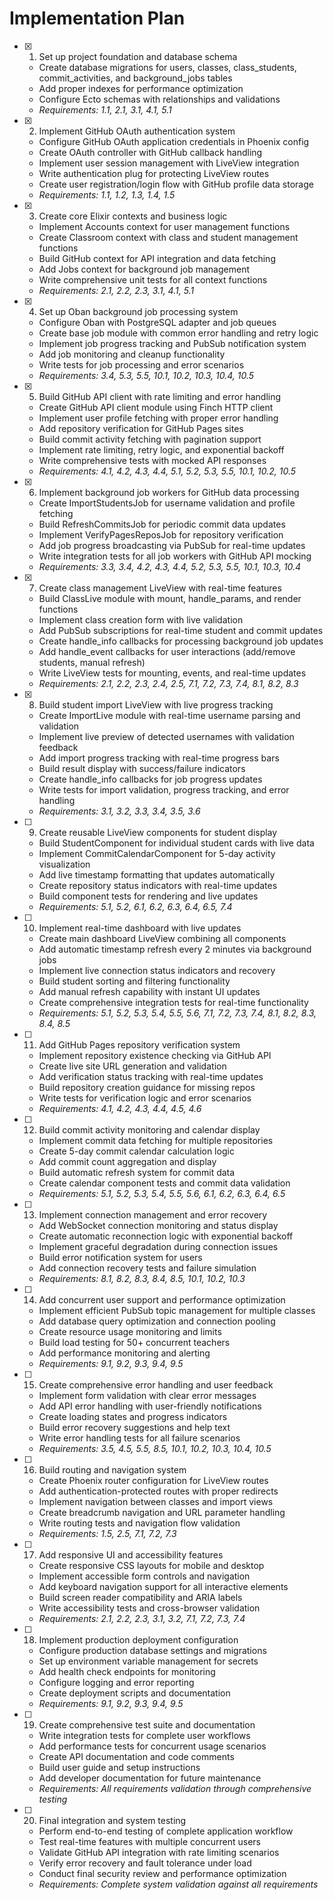 # Implementation Plan

- [x] 1. Set up project foundation and database schema
  - Create database migrations for users, classes, class_students, commit_activities, and background_jobs tables
  - Add proper indexes for performance optimization
  - Configure Ecto schemas with relationships and validations
  - _Requirements: 1.1, 2.1, 3.1, 4.1, 5.1_

- [x] 2. Implement GitHub OAuth authentication system
  - Configure GitHub OAuth application credentials in Phoenix config
  - Create OAuth controller with GitHub callback handling
  - Implement user session management with LiveView integration
  - Write authentication plug for protecting LiveView routes
  - Create user registration/login flow with GitHub profile data storage
  - _Requirements: 1.1, 1.2, 1.3, 1.4, 1.5_

- [x] 3. Create core Elixir contexts and business logic
  - Implement Accounts context for user management functions
  - Create Classroom context with class and student management functions
  - Build GitHub context for API integration and data fetching
  - Add Jobs context for background job management
  - Write comprehensive unit tests for all context functions
  - _Requirements: 2.1, 2.2, 2.3, 3.1, 4.1, 5.1_

- [x] 4. Set up Oban background job processing system
  - Configure Oban with PostgreSQL adapter and job queues
  - Create base job module with common error handling and retry logic
  - Implement job progress tracking and PubSub notification system
  - Add job monitoring and cleanup functionality
  - Write tests for job processing and error scenarios
  - _Requirements: 3.4, 5.3, 5.5, 10.1, 10.2, 10.3, 10.4, 10.5_

- [x] 5. Build GitHub API client with rate limiting and error handling
  - Create GitHub API client module using Finch HTTP client
  - Implement user profile fetching with proper error handling
  - Add repository verification for GitHub Pages sites
  - Build commit activity fetching with pagination support
  - Implement rate limiting, retry logic, and exponential backoff
  - Write comprehensive tests with mocked API responses
  - _Requirements: 4.1, 4.2, 4.3, 4.4, 5.1, 5.2, 5.3, 5.5, 10.1, 10.2, 10.5_

- [x] 6. Implement background job workers for GitHub data processing
  - Create ImportStudentsJob for username validation and profile fetching
  - Build RefreshCommitsJob for periodic commit data updates
  - Implement VerifyPagesReposJob for repository verification
  - Add job progress broadcasting via PubSub for real-time updates
  - Write integration tests for all job workers with GitHub API mocking
  - _Requirements: 3.3, 3.4, 4.2, 4.3, 4.4, 5.2, 5.3, 5.5, 10.1, 10.3, 10.4_

- [x] 7. Create class management LiveView with real-time features
  - Build ClassLive module with mount, handle_params, and render functions
  - Implement class creation form with live validation
  - Add PubSub subscriptions for real-time student and commit updates
  - Create handle_info callbacks for processing background job updates
  - Add handle_event callbacks for user interactions (add/remove students, manual refresh)
  - Write LiveView tests for mounting, events, and real-time updates
  - _Requirements: 2.1, 2.2, 2.3, 2.4, 2.5, 7.1, 7.2, 7.3, 7.4, 8.1, 8.2, 8.3_

- [x] 8. Build student import LiveView with live progress tracking
  - Create ImportLive module with real-time username parsing and validation
  - Implement live preview of detected usernames with validation feedback
  - Add import progress tracking with real-time progress bars
  - Build result display with success/failure indicators
  - Create handle_info callbacks for job progress updates
  - Write tests for import validation, progress tracking, and error handling
  - _Requirements: 3.1, 3.2, 3.3, 3.4, 3.5, 3.6_

- [ ] 9. Create reusable LiveView components for student display
  - Build StudentComponent for individual student cards with live data
  - Implement CommitCalendarComponent for 5-day activity visualization
  - Add live timestamp formatting that updates automatically
  - Create repository status indicators with real-time updates
  - Build component tests for rendering and live updates
  - _Requirements: 5.1, 5.2, 6.1, 6.2, 6.3, 6.4, 6.5, 7.4_

- [ ] 10. Implement real-time dashboard with live updates
  - Create main dashboard LiveView combining all components
  - Add automatic timestamp refresh every 2 minutes via background jobs
  - Implement live connection status indicators and recovery
  - Build student sorting and filtering functionality
  - Add manual refresh capability with instant UI updates
  - Create comprehensive integration tests for real-time functionality
  - _Requirements: 5.1, 5.2, 5.3, 5.4, 5.5, 5.6, 7.1, 7.2, 7.3, 7.4, 8.1, 8.2, 8.3, 8.4, 8.5_

- [ ] 11. Add GitHub Pages repository verification system
  - Implement repository existence checking via GitHub API
  - Create live site URL generation and validation
  - Add verification status tracking with real-time updates
  - Build repository creation guidance for missing repos
  - Write tests for verification logic and error scenarios
  - _Requirements: 4.1, 4.2, 4.3, 4.4, 4.5, 4.6_

- [ ] 12. Build commit activity monitoring and calendar display
  - Implement commit data fetching for multiple repositories
  - Create 5-day commit calendar calculation logic
  - Add commit count aggregation and display
  - Build automatic refresh system for commit data
  - Create calendar component tests and commit data validation
  - _Requirements: 5.1, 5.2, 5.3, 5.4, 5.5, 5.6, 6.1, 6.2, 6.3, 6.4, 6.5_

- [ ] 13. Implement connection management and error recovery
  - Add WebSocket connection monitoring and status display
  - Create automatic reconnection logic with exponential backoff
  - Implement graceful degradation during connection issues
  - Build error notification system for users
  - Add connection recovery tests and failure simulation
  - _Requirements: 8.1, 8.2, 8.3, 8.4, 8.5, 10.1, 10.2, 10.3_

- [ ] 14. Add concurrent user support and performance optimization
  - Implement efficient PubSub topic management for multiple classes
  - Add database query optimization and connection pooling
  - Create resource usage monitoring and limits
  - Build load testing for 50+ concurrent teachers
  - Add performance monitoring and alerting
  - _Requirements: 9.1, 9.2, 9.3, 9.4, 9.5_

- [ ] 15. Create comprehensive error handling and user feedback
  - Implement form validation with clear error messages
  - Add API error handling with user-friendly notifications
  - Create loading states and progress indicators
  - Build error recovery suggestions and help text
  - Write error handling tests for all failure scenarios
  - _Requirements: 3.5, 4.5, 5.5, 8.5, 10.1, 10.2, 10.3, 10.4, 10.5_

- [ ] 16. Build routing and navigation system
  - Create Phoenix router configuration for LiveView routes
  - Add authentication-protected routes with proper redirects
  - Implement navigation between classes and import views
  - Create breadcrumb navigation and URL parameter handling
  - Write routing tests and navigation flow validation
  - _Requirements: 1.5, 2.5, 7.1, 7.2, 7.3_

- [ ] 17. Add responsive UI and accessibility features
  - Create responsive CSS layouts for mobile and desktop
  - Implement accessible form controls and navigation
  - Add keyboard navigation support for all interactive elements
  - Build screen reader compatibility and ARIA labels
  - Write accessibility tests and cross-browser validation
  - _Requirements: 2.1, 2.2, 2.3, 3.1, 3.2, 7.1, 7.2, 7.3, 7.4_

- [ ] 18. Implement production deployment configuration
  - Configure production database settings and migrations
  - Set up environment variable management for secrets
  - Add health check endpoints for monitoring
  - Configure logging and error reporting
  - Create deployment scripts and documentation
  - _Requirements: 9.1, 9.2, 9.3, 9.4, 9.5_

- [ ] 19. Create comprehensive test suite and documentation
  - Write integration tests for complete user workflows
  - Add performance tests for concurrent usage scenarios
  - Create API documentation and code comments
  - Build user guide and setup instructions
  - Add developer documentation for future maintenance
  - _Requirements: All requirements validation through comprehensive testing_

- [ ] 20. Final integration and system testing
  - Perform end-to-end testing of complete application workflow
  - Test real-time features with multiple concurrent users
  - Validate GitHub API integration with rate limiting scenarios
  - Verify error recovery and fault tolerance under load
  - Conduct final security review and performance optimization
  - _Requirements: Complete system validation against all requirements_